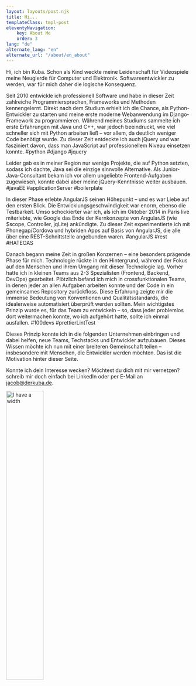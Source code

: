 ```yaml
---
layout: layouts/post.njk
title: Hi...
templateClass: tmpl-post
eleventyNavigation:
    key: About Me
    order: 3
lang: "de"
alternate_lang: "en"
alternate_url: "/about/en_about"
---
```


Hi, ich bin Kuba. Schon als Kind weckte meine Leidenschaft für Videospiele meine Neugierde für Computer und Elektronik. Softwareentwickler zu werden, war für mich daher die logische Konsequenz.

Seit 2010 entwickle ich professionell Software und habe in dieser Zeit zahlreiche Programmiersprachen, Frameworks und Methoden kennengelernt. Direkt nach dem Studium erhielt ich die Chance, als Python-Entwickler zu starten und meine erste moderne Webanwendung im Django-Framework zu programmieren. Während meines Studiums sammelte ich erste Erfahrungen mit Java und C++, war jedoch beeindruckt, wie viel schneller sich mit Python arbeiten ließ – vor allem, da deutlich weniger Code benötigt wurde. Zu dieser Zeit entdeckte ich auch jQuery und war fasziniert davon, dass man JavaScript auf professionellem Niveau einsetzen konnte. #python #django #jquery

Leider gab es in meiner Region nur wenige Projekte, die auf Python setzten, sodass ich dachte, Java sei die einzige sinnvolle Alternative. Als Junior-Java-Consultant bekam ich vor allem ungeliebte Frontend-Aufgaben zugewiesen, konnte dabei aber meine jQuery-Kenntnisse weiter ausbauen. #javaEE #applicationServer #boilerplate

In dieser Phase erlebte AngularJS seinen Höhepunkt – und es war Liebe auf den ersten Blick. Die Entwicklungsgeschwindigkeit war enorm, ebenso die Testbarkeit. Umso schockierter war ich, als ich im Oktober 2014 in Paris live miterlebte, wie Google das Ende der Kernkonzepte von AngularJS (wie $scope, Controller, jqLite) ankündigte. Zu dieser Zeit experimentierte ich mit Phonegap/Cordova und hybriden Apps auf Basis von AngularJS, die alle über eine REST-Schnittstelle angebunden waren. #angularJS #rest #HATEOAS

Danach begann meine Zeit in großen Konzernen – eine besonders prägende Phase für mich. Technologie rückte in den Hintergrund, während der Fokus auf den Menschen und ihrem Umgang mit dieser Technologie lag. Vorher hatte ich in kleinen Teams aus 2-3 Spezialisten (Frontend, Backend, DevOps) gearbeitet. Plötzlich befand ich mich in crossfunktionalen Teams, in denen jeder an allen Aufgaben arbeiten konnte und der Code in ein gemeinsames Repository zurückfloss. Diese Erfahrung zeigte mir die immense Bedeutung von Konventionen und Qualitätsstandards, die idealerweise automatisiert überprüft werden sollten. Mein wichtigstes Prinzip wurde es, für das Team zu entwickeln – so, dass jeder problemlos dort weitermachen konnte, wo ich aufgehört hatte, sollte ich einmal ausfallen. #100devs #prettierLintTest

Dieses Prinzip konnte ich in die folgenden Unternehmen einbringen und dabei helfen, neue Teams, Techstacks und Entwickler aufzubauen. Dieses Wissen möchte ich nun mit einer breiteren Gemeinschaft teilen – insbesondere mit Menschen, die Entwickler werden möchten. Das ist die Motivation hinter dieser Seite.

Konnte ich dein Interesse wecken? Möchtest du dich mit mir vernetzen? schreib mir doch einfach bei LinkedIn oder per E-Mail an jacob@derkuba.de.

<p><img src={{ "/img/profile/kuba.jpg" | url }} alt="I have a width" style="width:45%"></p>
